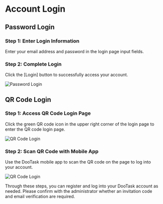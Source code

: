 # Account Login

## Password Login

### Step 1: Enter Login Information

Enter your email address and password in the login page input fields.

### Step 2: Complete Login

Click the [Login] button to successfully access your account.

![Password Login](/images/login_pic_2.png)

## QR Code Login

### Step 1: Access QR Code Login Page
Click the green QR code icon in the upper right corner of the login page to enter the QR code login page.

![QR Code Login](/images/login_pic_1.png)

### Step 2: Scan QR Code with Mobile App

Use the DooTask mobile app to scan the QR code on the page to log into your account.

![QR Code Login](/images/login_pic_3.png)

Through these steps, you can register and log into your DooTask account as needed. Please confirm with the administrator whether an invitation code and email verification are required.